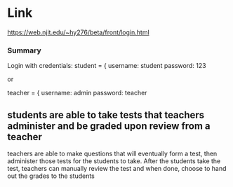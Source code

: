 # Link
https://web.njit.edu/~hy276/beta/front/login.html

### Summary

Login with credentials:
student = { username: student
            password: 123

or

teacher = { username: admin
            password: teacher
            
students are able to take tests that teachers administer and be graded upon review from a teacher 
---
teachers are able to make questions that will eventually form a test, then administer those tests for the students to take. After the students take the test, teachers can manually review the test and when done, choose to hand out the grades to the students 


